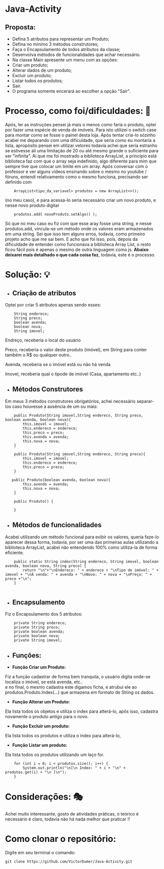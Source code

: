 # Java-Activity
## Proposta:
- Defina 5 atributos para representar um Produto;
- Defina no mínimo 3 métodos construtores;
- Faça o Encapsulamento de todos atributos da classe;
- Desenvolva métodos de funcionalidades que achar necessário.
- Na classe Main apresente um menu com as opções:
- Criar um produto;
- Alterar dados de um produto;
- Excluir um produto;
- Listar todos os produtos;
- Sair.
- O programa somente encerará ao escolher a opção "Sair".

# Processo, como foi/dificuldades: 🤔
<p> Após, ler as instruções pensei já mais o menos como faría o produto, optei por fazer uma espécie de venda de imóveis. Para isto utilizei
o switch case para montar como se fosse o painel desta loja. Após tentar cria-lo sózinho acabei me deparando com uma dificuldade, que seria 
como eu montaria a lista, apropósito pensei em utilizar vetores todavia achei que seria estranho se estivesse ali uma limitação de 20 ou até mesmo
grande o suficiente para ser "infinita". Ai que me foi mostrado a biblioteca ArrayList, a princípio está biblioteca faz com que o array seja indefinido, algo diferente para mim que sempre tive que colocar um limite em um array. Após conversar com o professor e ver alguns vídeos ensinando sobre o mesmo no youtube / fóruns, entendi relativamento como o mesmo funciona, precisando ser definido com 
  
  ```
      ArrayList<tipo_da_variavel> produtos = new ArrayList<>();
  ```
<p> 
    (no meu caso), e para acessa-lo seria necessário criar um novo produto, e nesse novo produto digitar 
</p>
  
  ```
      produtos.add( novoProduto.setAlgo() );
  ```
   Só que no meu caso eu fiz com que esse aray fosse uma string, e nesse produtos.add, vincula-se um método onde os valores eram armazenados em uma string. Sei que isso tem alguns erros, todavia, como primeiro projeto acho que me sai bem. E acho que foi isso, pois, depois da dificuldade de entender como funcionava a biblioteca Array List, o resto ficou fácil pois é apenas o mesmo de outra linguagem como js. <strong>Abaixo deixarei mais detalhado o que cada coisa faz</strong>, todavia, este é o processo.
</p>

# Solução: 💡
- ## <strong>Criação de atributos </strong>
<p> Optei por criar 5 atributos apenas sendo esses:</p>

```
    String endereco;
    String preco;
    boolean avenda;
    boolean nova;
    String imovel;
```
<p>
  Endreço, receberia o local do usuário
  
  Preco, receberia o valor deste produto (imóvel), em String para conter também o R$ ou qualquer outro.. 
  
  Avenda, receberia se o imóvel está ou não há venda
  
  Imovel, receberia qual o tipode de imóvel (Casa, apartamento etc..)
</p>

- ## <strong> Métodos Construtores </strong>
<p> Em meus 3 métodos construtores obrigatórios, achei necessário separar-los caso houvesse a ausência de um ou mais: </p>

```
    public Produto(String imovel,String endereco, String preco, boolean avenda, boolean nova){
        this.imovel = imovel;
        this.endereco = endereco;
        this.preco = preco;
        this.avenda = avenda;
        this.nova = nova;
    }
```
```
    public Produto(String imovel,String endereco, String preco){
        this.imovel = imovel;
        this.endereco = endereco;
        this.preco = preco;
    }
```
```
   public Produto(boolean avenda, boolean nova){
        this.avenda = avenda;
        this.nova = nova;
    }
```
```
    public Produto() {

    }
```

- ## <strong>Métodos de funcionalidades</strong>

<p> Acabei utilizando um método funcional para exibir os valores, queria faze-lo aparecer dessa forma, todavia, por ser uma das primeiras aulas utilizando a biblioteca ArrayList, acabei não entendendo 100% como utiliza-la de forma eficiente.</p>

```
    public static String index(String endereco, String imovel, boolean avenda, boolean nova, String preco) {
        return "\n"+"\nEndereco: " + endereco + "\nTipo de imóvel: " + imovel + "\nÀ venda: " + avenda + "\nNovo: " + nova + "\nPreço: " + preco +"\n";
    }
    
```
- ## <strong>Encapsulamento</strong>
<p> Fiz o Encapsulamento dos 5 atributos:</p>

```
    private String endereco;
    private String preco;
    private boolean avenda;
    private boolean nova;
    private String imovel;
```

- ## <strong>Funções:</strong>
- <p> <strong> Função Criar um Produto: </strong></p>
<p> Fiz a função cadastrar de forma bem tranquila, o usuário digita onde-se localiza o imóvel, se está avenda, etc.. <br>
e no final, o mesmo cadastra este digamos ficha, e atrubui ele ao produtos.Produto.Index(...) que armazena em formato de String os dados.
</p>

- <p> <strong>Função Alterar um Produto:</strong></p>
<p>
  Ela lista todos os objetos e utiliza o index para alterá-lo, após isso, cadastra novamente o produto antigo para o novo.
</p>

- <p> <strong>Função Excluir um produto:</strong></p>
<p>
  Ela lista todos os produtos e utiliza o index para alterá-lo,
</p>

- <p> <strong>Função Listar um produto:</strong></p>
<p>
  Ela lista todos os produtos utilizando um laço for.
</p>

```
    for (int i = 0; i < produtos.size(); i++) {
        System.out.println("\n[\n Index: " + i + "\n" + produtos.get(i) + "\n ]\n");
    }
```

# Considerações: 🎭
<p>
Achei muito interessante, gosto de atividades práticas, o teórico é necessário é claro, todavia não há nada melhor que praticar !!
</p>

# Como clonar o repositório:

<p> Digite em seu terminal o comando:</p>

```
git clone https://github.com/VictorDumer/Java-Activity.git
```
